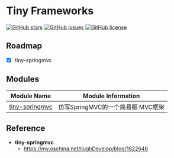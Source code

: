 # Tiny Frameworks


[![GitHub stars](https://img.shields.io/github/stars/byference/tiny-frameworks.svg?style=flat&label=Star)](https://github.com/byference/tiny-frameworks)  [![GitHub issues](https://img.shields.io/github/issues/byference/tiny-frameworks.svg?style=flat&label=issues)](https://github.com/byference/tiny-frameworks/issues)  [![GitHub license](https://img.shields.io/github/license/byference/tiny-frameworks.svg?style=flat&label=license)](https://github.com/byference/tiny-frameworks)





## Roadmap

- [x] tiny-springmvc




## Modules


|                         Module Name                          |        Module Information         |
| :----------------------------------------------------------: | :-------------------------------: |
| [tiny-springmvc](https://github.com/byference/tiny-frameworks/tree/master/tiny-springmvc) | 仿写SpringMVC的一个简易版 MVC框架 |



## Reference

- **tiny-springmvc**
    - https://my.oschina.net/liughDevelop/blog/1622646

